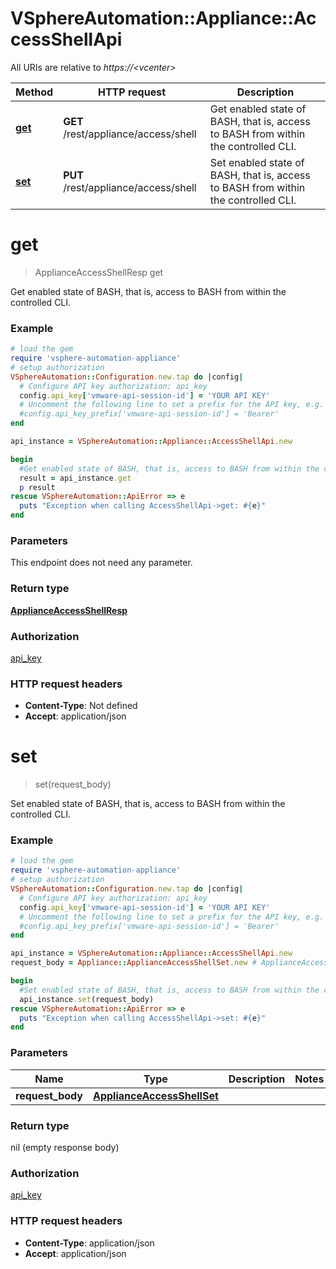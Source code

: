 # VSphereAutomation::Appliance::AccessShellApi

All URIs are relative to *https://&lt;vcenter&gt;*

Method | HTTP request | Description
------------- | ------------- | -------------
[**get**](AccessShellApi.md#get) | **GET** /rest/appliance/access/shell | Get enabled state of BASH, that is, access to BASH from within the controlled CLI.
[**set**](AccessShellApi.md#set) | **PUT** /rest/appliance/access/shell | Set enabled state of BASH, that is, access to BASH from within the controlled CLI.


# **get**
> ApplianceAccessShellResp get

Get enabled state of BASH, that is, access to BASH from within the controlled CLI.

### Example
```ruby
# load the gem
require 'vsphere-automation-appliance'
# setup authorization
VSphereAutomation::Configuration.new.tap do |config|
  # Configure API key authorization: api_key
  config.api_key['vmware-api-session-id'] = 'YOUR API KEY'
  # Uncomment the following line to set a prefix for the API key, e.g. 'Bearer' (defaults to nil)
  #config.api_key_prefix['vmware-api-session-id'] = 'Bearer'
end

api_instance = VSphereAutomation::Appliance::AccessShellApi.new

begin
  #Get enabled state of BASH, that is, access to BASH from within the controlled CLI.
  result = api_instance.get
  p result
rescue VSphereAutomation::ApiError => e
  puts "Exception when calling AccessShellApi->get: #{e}"
end
```

### Parameters
This endpoint does not need any parameter.

### Return type

[**ApplianceAccessShellResp**](ApplianceAccessShellResp.md)

### Authorization

[api_key](../README.md#api_key)

### HTTP request headers

 - **Content-Type**: Not defined
 - **Accept**: application/json



# **set**
> set(request_body)

Set enabled state of BASH, that is, access to BASH from within the controlled CLI.

### Example
```ruby
# load the gem
require 'vsphere-automation-appliance'
# setup authorization
VSphereAutomation::Configuration.new.tap do |config|
  # Configure API key authorization: api_key
  config.api_key['vmware-api-session-id'] = 'YOUR API KEY'
  # Uncomment the following line to set a prefix for the API key, e.g. 'Bearer' (defaults to nil)
  #config.api_key_prefix['vmware-api-session-id'] = 'Bearer'
end

api_instance = VSphereAutomation::Appliance::AccessShellApi.new
request_body = Appliance::ApplianceAccessShellSet.new # ApplianceAccessShellSet | 

begin
  #Set enabled state of BASH, that is, access to BASH from within the controlled CLI.
  api_instance.set(request_body)
rescue VSphereAutomation::ApiError => e
  puts "Exception when calling AccessShellApi->set: #{e}"
end
```

### Parameters

Name | Type | Description  | Notes
------------- | ------------- | ------------- | -------------
 **request_body** | [**ApplianceAccessShellSet**](ApplianceAccessShellSet.md)|  | 

### Return type

nil (empty response body)

### Authorization

[api_key](../README.md#api_key)

### HTTP request headers

 - **Content-Type**: application/json
 - **Accept**: application/json




